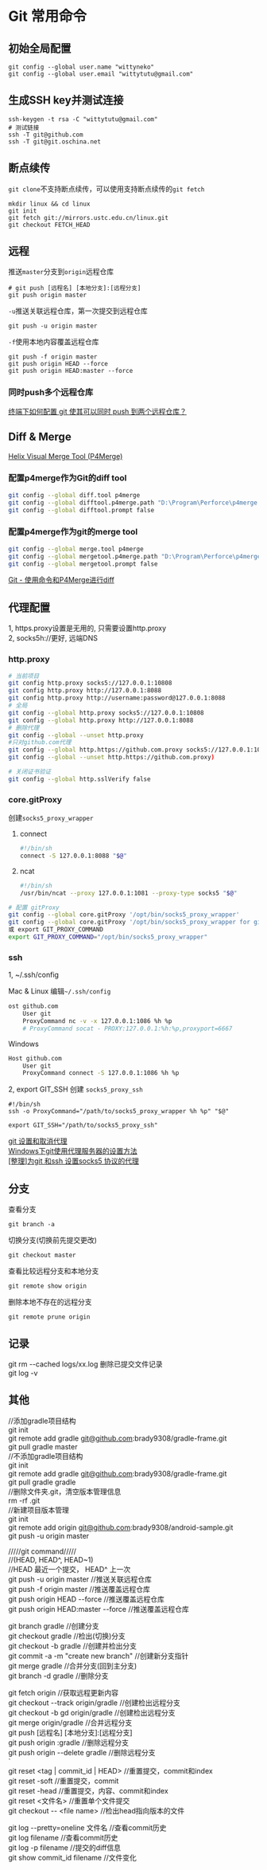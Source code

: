 # Git 常用命令

## 初始全局配置

```text
git config --global user.name "wittyneko"
git config --global user.email "wittytutu@gmail.com"
```

## 生成SSH key并测试连接

```text
ssh-keygen -t rsa -C "wittytutu@gmail.com"
# 测试链接
ssh -T git@github.com
ssh -T git@git.oschina.net
```

## 断点续传

`git clone`不支持断点续传，可以使用支持断点续传的`git fetch`

```text
mkdir linux && cd linux
git init
git fetch git://mirrors.ustc.edu.cn/linux.git
git checkout FETCH_HEAD
```

## 远程

推送`master`分支到`origin`远程仓库

```text
# git push [远程名] [本地分支]:[远程分支]
git push origin master
```

`-u`推送关联远程仓库，第一次提交到远程仓库

```text
git push -u origin master
```

`-f`使用本地内容覆盖远程仓库

```text
git push -f origin master
git push origin HEAD --force
git push origin HEAD:master --force
```

### 同时push多个远程仓库

[终端下如何配置 git 使其可以同时 push 到两个远程仓库？](https://segmentfault.com/q/1010000000764992)

## Diff & Merge

[Helix Visual Merge Tool \(P4Merge\)](https://www.perforce.com/zh-hans/perforce/product/10)

### **配置p4merge作为Git的diff tool**

```bash
git config --global diff.tool p4merge
git config --global difftool.p4merge.path "D:\Program\Perforce\p4merge.exe"
git config --global difftool.prompt false
```

### **配置p4merge作为git的merge tool**

```bash
git config --global merge.tool p4merge
git config --global mergetool.p4merge.path "D:\Program\Perforce\p4merge.exe"
git config --global mergetool.prompt false
```

[Git - 使用命令和P4Merge进行diff](https://www.cnblogs.com/cgzl/p/8597066.html)

## 代理配置

1, https.proxy设置是无用的, 只需要设置http.proxy  
2, socks5h://更好, 远端DNS

### http.proxy

```bash
# 当前项目
git config http.proxy socks5://127.0.0.1:10808
git config http.proxy http://127.0.0.1:8088
git config http.proxy http://username:password@127.0.0.1:8088
# 全局
git config --global http.proxy socks5://127.0.0.1:10808
git config --global http.proxy http://127.0.0.1:8088
# 删除代理
git config --global --unset http.proxy
#只对github.com代理
git config --global http.https://github.com.proxy socks5://127.0.0.1:10808
git config --global --unset http.https://github.com.proxy)

# 关闭证书验证
git config --global http.sslVerify false
```

### core.gitProxy

创建`socks5_proxy_wrapper`

1. connect

   ```bash
   #!/bin/sh
   connect -S 127.0.0.1:8088 "$@"
   ```

2. ncat

   ```bash
   #!/bin/sh
   /usr/bin/ncat --proxy 127.0.0.1:1081 --proxy-type socks5 "$@"
   ```

```bash
# 配置 gitProxy 
git config --global core.gitProxy '/opt/bin/socks5_proxy_wrapper'
git config --global core.gitProxy '/opt/bin/socks5_proxy_wrapper for git.kernel.org'
或 export GIT_PROXY_COMMAND
export GIT_PROXY_COMMAND="/opt/bin/socks5_proxy_wrapper"
```

### ssh

1, ~/.ssh/config

Mac & Linux 编辑`~/.ssh/config`

```bash
ost github.com
    User git
    ProxyCommand nc -v -x 127.0.0.1:1086 %h %p
    # ProxyCommand socat - PROXY:127.0.0.1:%h:%p,proxyport=6667
```

Windows

```bash
Host github.com
    User git
    ProxyCommand connect -S 127.0.0.1:1086 %h %p
```

2, export GIT\_SSH 创建 `socks5_proxy_ssh`

```text
#!/bin/sh
ssh -o ProxyCommand="/path/to/socks5_proxy_wrapper %h %p" "$@"
```

```text
export GIT_SSH="/path/to/socks5_proxy_ssh"
```

[git 设置和取消代理](https://gist.github.com/laispace/666dd7b27e9116faece6)  
[Windows下git使用代理服务器的设置方法](http://blog.useasp.net/archive/2015/08/26/config-git-proxy-settings-on-windows.aspx)  
[\[整理\]为git 和ssh 设置socks5 协议的代理](https://blog.systemctl.top/2017/2017-09-28_set-proxy-for-git-and-ssh-with-socks5/)

## 分支

查看分支

```text
git branch -a
```

切换分支\(切换前先提交更改\)

```text
git checkout master
```

查看比较远程分支和本地分支

```text
git remote show origin
```

删除本地不存在的远程分支

```text
git remote prune origin
```

## 记录

git rm --cached logs/xx.log 删除已提交文件记录  
git log -v

## 其他

//添加gradle项目结构  
git init  
git remote add gradle git@github.com:brady9308/gradle-frame.git  
git pull gradle master  
//不添加gradle项目结构  
git init  
git remote add gradle git@github.com:brady9308/gradle-frame.git  
git pull gradle gradle  
//删除文件夹.git，清空版本管理信息  
rm -rf .git  
//新建项目版本管理  
git init  
git remote add origin git@github.com:brady9308/android-sample.git  
git push -u origin master

/////git command/////  
//\(HEAD, HEAD^, HEAD~1\)  
//HEAD 最近一个提交， HEAD^ 上一次  
git push -u origin master //推送关联远程仓库  
git push -f origin master //推送覆盖远程仓库  
git push origin HEAD --force //推送覆盖远程仓库  
git push origin HEAD:master --force //推送覆盖远程仓库

git branch gradle //创建分支  
git checkout gradle //检出\(切换\)分支  
git checkout -b gradle //创建并检出分支  
git commit -a -m "create new branch" //创建新分支指针  
git merge gradle //合并分支\(回到主分支\)  
git branch -d gradle //删除分支

git fetch origin //获取远程更新内容  
git checkout --track origin/gradle //创建检出远程分支  
git checkout -b gd origin/gradle //创建检出远程分支  
git merge origin/gradle //合并远程分支  
git push \[远程名\] \[本地分支\]:\[远程分支\]  
git push origin :gradle //删除远程分支  
git push origin --delete gradle //删除远程分支  
\`  
git reset &lt;tag \| commit\_id \| HEAD&gt; //重置提交，commit和index  
git reset -soft //重置提交，commit  
git reset -head //重置提交，内容、commit和index  
git reset &lt;文件名&gt; //重置单个文件提交  
git checkout -- &lt;file name&gt; //检出head指向版本的文件

git log --pretty=oneline 文件名 //查看commit历史  
git log filename //查看commit历史  
git log -p filename //提交的diff信息  
git show commit\_id filename //文件变化

